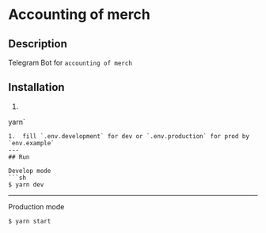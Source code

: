 # Accounting of merch

## Description
Telegram Bot for `accounting of merch`

## Installation
1. ```sh
 yarn`
```
1.  fill `.env.development` for dev or `.env.production` for prod by `env.example`
---
## Run

Develop mode
```sh
$ yarn dev
```
---
Production mode
```sh
$ yarn start
```
